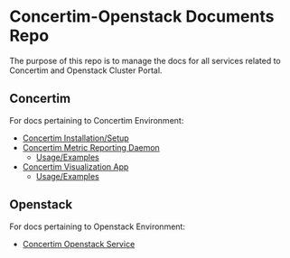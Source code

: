 # Concertim-Openstack Documents Repo

The purpose of this repo is to manage the docs for all services related to Concertim and Openstack Cluster Portal.

## Concertim

For docs pertaining to Concertim Environment:

- [Concertim Installation/Setup](concertim-install.md)
- [Concertim Metric Reporting Daemon](concertim-metric-daemon.md)
   - [Usage/Examples](concertim-metric-examples.md)
- [Concertim Visualization App](concertim-ui.md)
   - [Usage/Examples](concertim-ui-examples.md)

## Openstack

For docs pertaining to Openstack Environment:

- [Concertim Openstack Service](concertim-os-service.md)
